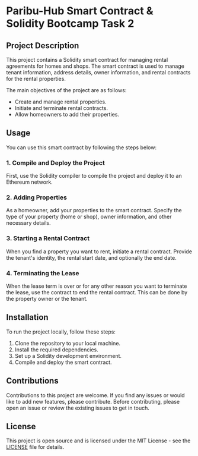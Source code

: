 # Paribu-Hub Smart Contract & Solidity Bootcamp Task 2

## Project Description

This project contains a Solidity smart contract for managing rental agreements for homes and shops. The smart contract is used to manage tenant information, address details, owner information, and rental contracts for the rental properties.

The main objectives of the project are as follows:
- Create and manage rental properties.
- Initiate and terminate rental contracts.
- Allow homeowners to add their properties.

## Usage

You can use this smart contract by following the steps below:

### 1. Compile and Deploy the Project

First, use the Solidity compiler to compile the project and deploy it to an Ethereum network.

### 2. Adding Properties

As a homeowner, add your properties to the smart contract. Specify the type of your property (home or shop), owner information, and other necessary details.

### 3. Starting a Rental Contract

When you find a property you want to rent, initiate a rental contract. Provide the tenant's identity, the rental start date, and optionally the end date.

### 4. Terminating the Lease

When the lease term is over or for any other reason you want to terminate the lease, use the contract to end the rental contract. This can be done by the property owner or the tenant.

## Installation

To run the project locally, follow these steps:

1. Clone the repository to your local machine.
2. Install the required dependencies.
3. Set up a Solidity development environment.
4. Compile and deploy the smart contract.

## Contributions

Contributions to this project are welcome. If you find any issues or would like to add new features, please contribute. Before contributing, please open an issue or review the existing issues to get in touch.

## License

This project is open source and is licensed under the MIT License - see the [LICENSE](LICENSE) file for details.
